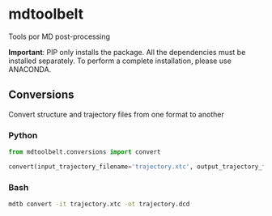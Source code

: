 # mdtoolbelt

Tools por MD post-processing

**Important**: PIP only installs the package. All the dependencies must be installed separately. To perform a complete installation, please use ANACONDA.


## Conversions

Convert structure and trajectory files from one format to another

### Python

```python
from mdtoolbelt.conversions import convert

convert(input_trajectory_filename='trajectory.xtc', output_trajectory_filename='trajectory.dcd')
```

### Bash

```bash
mdtb convert -it trajectory.xtc -ot trajectory.dcd
```